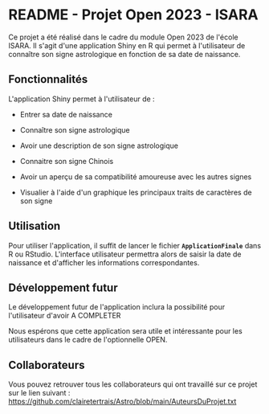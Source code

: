 # 

# **README - Projet Open 2023 - ISARA**

Ce projet a été réalisé dans le cadre du module Open 2023 de l'école ISARA. Il s'agit d'une application Shiny en R qui permet à l'utilisateur de connaître son signe astrologique en fonction de sa date de naissance.


## **Fonctionnalités**

L'application Shiny permet à l'utilisateur de :

-   Entrer sa date de naissance

-   Connaître son signe astrologique

-   Avoir une description de son signe astrologique

-   Connaitre son signe Chinois

-   Avoir un aperçu de sa compatibilité amoureuse avec les autres signes

-   Visualier à l'aide d'un graphique les principaux traits de caractères de son signe

## **Utilisation**

Pour utiliser l'application, il suffit de lancer le fichier **`ApplicationFinale`** dans R ou RStudio. L'interface utilisateur permettra alors de saisir la date de naissance et d'afficher les informations correspondantes.

## **Développement futur**

Le développement futur de l'application inclura la possibilité pour l'utilisateur d'avoir A COMPLETER

Nous espérons que cette application sera utile et intéressante pour les utilisateurs dans le cadre de l'optionnelle OPEN.

## **Collaborateurs**

Vous pouvez retrouver tous les collaborateurs qui ont travaillé sur ce projet sur le lien suivant : https://github.com/clairetertrais/Astro/blob/main/AuteursDuProjet.txt
